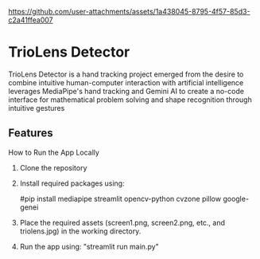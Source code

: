 https://github.com/user-attachments/assets/1a438045-8795-4f57-85d3-c2a41ffea007


# TrioLens Detector

TrioLens Detector is a hand tracking project emerged from the desire to combine intuitive human-computer interaction 
with artificial intelligence leverages MediaPipe's hand tracking and Gemini AI to create a no-code interface for 
mathematical problem solving and shape recognition through intuitive gestures

## Features

How to Run the App Locally 

1. Clone the repository

2. Install required packages using:

    #pip install mediapipe streamlit opencv-python cvzone pillow google-genei

3. Place the required assets (screen1.png, screen2.png, etc., and triolens.jpg) in the working directory.

4. Run the app using:
    "streamlit run main.py"
